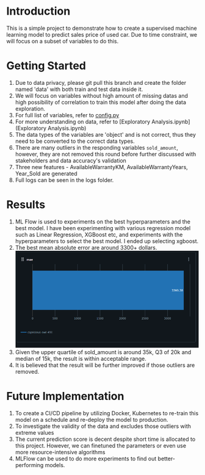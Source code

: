 # Introduction 
This is a simple project to demonstrate how to create a supervised machine learning model to predict sales price of used car.
Due to time constraint, we will focus on a subset of variables to do this. 

# Getting Started
1. Due to data privacy, please git pull this branch and create the folder named 'data' with both train and test data inside it.
1. We will focus on variables without high amount of missing datas and high possibility of correlation to train this model after doing the data exploration.
2. For full list of variables, refer to [config.py](config.py)
2. For more understanding on data, refer to [Exploratory Analysis.ipynb](Exploratory Analysis.ipynb)
4. The data types of the variables are 'object' and is not correct, thus they need to be converted to the correct data types.
5. There are many outliers in the responding variables `sold_amount`, however, they are not removed this round before further discussed with stakeholders and data accuracy's validation
6. Three new features - AvailableWarrantyKM, AvailableWarrantyYears, Year_Sold are generated
7. Full logs can be seen in the logs folder.

# Results
1. ML Flow is used to experiments on the best hyperparameters and the best model. I have been experimenting with various regression model such as Linear Regression, XGBoost etc, and experiments with the hyperparameters to select the best model. I ended up selecting xgboost.
1. The best mean absolute error are around 3300+ dollars. ![img.png](img.png)
2. Given the upper quartile of sold_amount is around 35k, Q3 of 20k and median of 15k, the result is within acceptable range.
3. It is believed that the result will be further improved if those outliers are removed.

# Future Implementation
1. To create a CI/CD pipeline by utilizing Docker, Kubernetes to re-train this model on a schedule and re-deploy the model to production.
2. To investigate the validity of the data and excludes those outliers with extreme values
2. The current prediction score is decent despite short time is allocated to this project. However, we can finetuned the parameters or even use more resource-intensive algorithms
3. MLFlow can be used to do more experiments to find out better-performing models.

